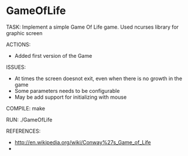 GameOfLife
==========

TASK:
Implement a simple Game Of Life game.
Used ncurses library for graphic screen


ACTIONS:
- Added first version of the Game


ISSUES:
- At times the screen doesnot exit, even when there is no growth in the game
- Some parameters needs to be configurable
- May be add support for initializing with mouse

COMPILE:
	make

RUN:
	./GameOfLife


REFERENCES:
* http://en.wikipedia.org/wiki/Conway%27s_Game_of_Life
* 
